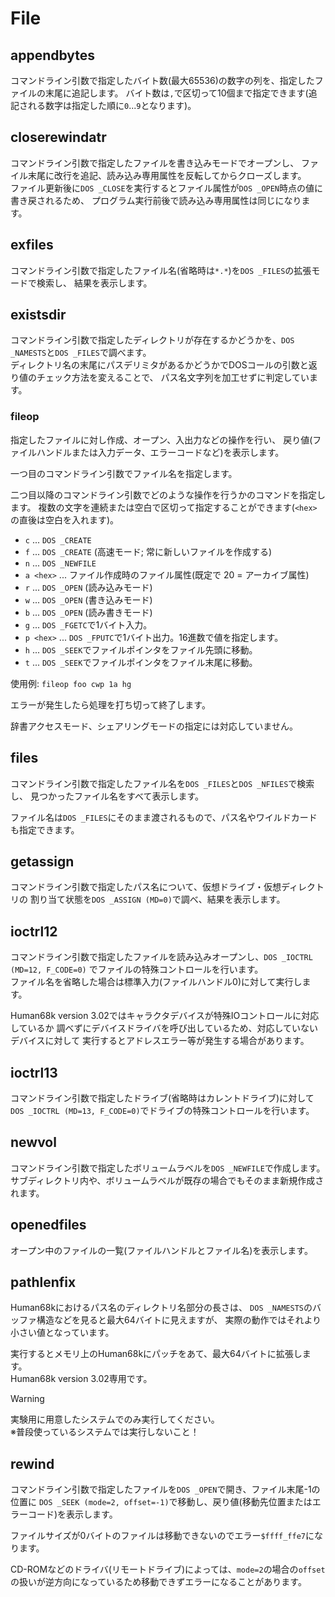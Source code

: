 # File

## appendbytes
コマンドライン引数で指定したバイト数(最大65536)の数字の列を、指定したファイルの末尾に追記します。
バイト数は`,`で区切って10個まで指定できます(追記される数字は指定した順に`0`...`9`となります)。


## closerewindatr
コマンドライン引数で指定したファイルを書き込みモードでオープンし、
ファイル末尾に改行を追記、読み込み専用属性を反転してからクローズします。  
ファイル更新後に`DOS _CLOSE`を実行するとファイル属性が`DOS _OPEN`時点の値に書き戻されるため、
プログラム実行前後で読み込み専用属性は同じになります。


## exfiles
コマンドライン引数で指定したファイル名(省略時は`*.*`)を`DOS _FILES`の拡張モードで検索し、
結果を表示します。


## existsdir
コマンドライン引数で指定したディレクトリが存在するかどうかを、`DOS _NAMESTS`と`DOS _FILES`で調べます。  
ディレクトリ名の末尾にパスデリミタがあるかどうかでDOSコールの引数と返り値のチェック方法を変えることで、
パス名文字列を加工せずに判定しています。


### fileop
指定したファイルに対し作成、オープン、入出力などの操作を行い、
戻り値(ファイルハンドルまたは入力データ、エラーコードなど)を表示します。

一つ目のコマンドライン引数でファイル名を指定します。

二つ目以降のコマンドライン引数でどのような操作を行うかのコマンドを指定します。
複数の文字を連続または空白で区切って指定することができます(`<hex>`の直後は空白を入れます)。
* `c` ... `DOS _CREATE`
* `f` ... `DOS _CREATE` (高速モード; 常に新しいファイルを作成する)
* `n` ... `DOS _NEWFILE`
* `a <hex>` ... ファイル作成時のファイル属性(既定で 20 = アーカイブ属性)
* `r` ... `DOS _OPEN` (読み込みモード)
* `w` ... `DOS _OPEN` (書き込みモード)
* `b` ... `DOS _OPEN` (読み書きモード)
* `g` ... `DOS _FGETC`で1バイト入力。
* `p <hex>` ... `DOS _FPUTC`で1バイト出力。16進数で値を指定します。
* `h` ... `DOS _SEEK`でファイルポインタをファイル先頭に移動。
* `t` ... `DOS _SEEK`でファイルポインタをファイル末尾に移動。

使用例: `fileop foo cwp 1a hg`

エラーが発生したら処理を打ち切って終了します。

辞書アクセスモード、シェアリングモードの指定には対応していません。


## files
コマンドライン引数で指定したファイル名を`DOS _FILES`と`DOS _NFILES`で検索し、
見つかったファイル名をすべて表示します。

ファイル名は`DOS _FILES`にそのまま渡されるもので、パス名やワイルドカードも指定できます。


## getassign
コマンドライン引数で指定したパス名について、仮想ドライブ・仮想ディレクトリの
割り当て状態を`DOS _ASSIGN (MD=0)`で調べ、結果を表示します。


## ioctrl12
コマンドライン引数で指定したファイルを読み込みオープンし、`DOS _IOCTRL (MD=12, F_CODE=0)`
でファイルの特殊コントロールを行います。  
ファイル名を省略した場合は標準入力(ファイルハンドル0)に対して実行します。

Human68k version 3.02ではキャラクタデバイスが特殊IOコントロールに対応しているか
調べずにデバイスドライバを呼び出しているため、対応していないデバイスに対して
実行するとアドレスエラー等が発生する場合があります。


## ioctrl13
コマンドライン引数で指定したドライブ(省略時はカレントドライブ)に対して
`DOS _IOCTRL (MD=13, F_CODE=0)`でドライブの特殊コントロールを行います。


## newvol
コマンドライン引数で指定したボリュームラベルを`DOS _NEWFILE`で作成します。  
サブディレクトリ内や、ボリュームラベルが既存の場合でもそのまま新規作成されます。


## openedfiles
オープン中のファイルの一覧(ファイルハンドルとファイル名)を表示します。


## pathlenfix
Human68kにおけるパス名のディレクトリ名部分の長さは、
`DOS _NAMESTS`のバッファ構造などを見ると最大64バイトに見えますが、
実際の動作ではそれより小さい値となっています。

実行するとメモリ上のHuman68kにパッチをあて、最大64バイトに拡張します。  
Human68k version 3.02専用です。

> [!WARNING]
> 実験用に用意したシステムでのみ実行してください。  
> ※普段使っているシステムでは実行しないこと！


## rewind
コマンドライン引数で指定したファイルを`DOS _OPEN`で開き、ファイル末尾-1の位置に
`DOS _SEEK (mode=2, offset=-1)`で移動し、戻り値(移動先位置またはエラーコード)を表示します。

ファイルサイズが0バイトのファイルは移動できないのでエラー`$ffff_ffe7`になります。

CD-ROMなどのドライバ(リモートドライブ)によっては、`mode=2`の場合の`offset`
の扱いが逆方向になっているため移動できずエラーになることがあります。

